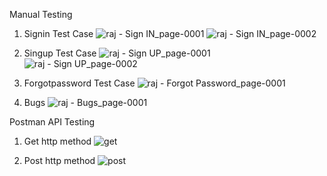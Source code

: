 Manual Testing
1. Signin Test Case
![raj - Sign IN_page-0001](https://github.com/user-attachments/assets/bafebcb5-d0ee-413e-ae0a-db46b1917fdd)
![raj - Sign IN_page-0002](https://github.com/user-attachments/assets/8d1fa52b-8af2-4aab-ac2f-6967cf8b5efa)

2. Singup Test Case
![raj - Sign UP_page-0001](https://github.com/user-attachments/assets/54d99cfc-ca4e-4f24-a17c-93a91ad92b5c)
![raj - Sign UP_page-0002](https://github.com/user-attachments/assets/72ce6ba6-ae63-4854-965d-1211a35e28fd)

3. Forgotpassword Test Case
![raj - Forgot Password_page-0001](https://github.com/user-attachments/assets/6a14dfa9-c7a2-4420-a551-530f082d1a81)

4. Bugs
![raj - Bugs_page-0001](https://github.com/user-attachments/assets/65374435-dbdc-4ada-b4bf-f7e8e1e4abb0)

Postman API Testing
1. Get http method
![get](https://github.com/user-attachments/assets/58c390a3-62f9-4248-b883-1022b19613d7)

2. Post http method
![post](https://github.com/user-attachments/assets/cfc15cd1-f1be-485b-a155-c3bb8f573f2e)




